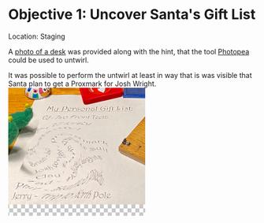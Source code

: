 # Objective 1: Uncover Santa's Gift List
Location: Staging

A [photo of a desk](https://github.com/joergschwarzwaelder/hhc2020/blob/master/Objective-1/billboard.png) was provided  along with the hint, that the tool [Photopea](https://www.photopea.com/) could be used to untwirl.

It was possible to perform the untwirl at least in way that is was visible that Santa plan to get a Proxmark for Josh Wright.
![untwirled](https://github.com/joergschwarzwaelder/hhc2020/blob/master/Objective-1/untwirled.png)
<!--stackedit_data:
eyJoaXN0b3J5IjpbMTUxMzE1ODQ1LC0zNTM3MTQzMTMsLTE4MT
YyNDM2NTQsNzMwOTk4MTE2XX0=
-->
